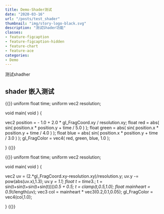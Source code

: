 ```yaml
---
title: Demo-Shader测试
date: "2020-03-16"
url: "/posts/test_shader"
thumbnail: "img/story-logo-black.svg"
description: "测试Shader功能"
classes:
- feature-figcaption
- feature-figcaption-hidden
- feature-chart
- feature-ace
categories:
- Demo
---
```

测试shadher
<!--more-->


## shader 嵌入测试
{{<shader >}}
uniform float time;
uniform vec2 resolution;

void main( void ) {

  vec2 position = - 1.0 + 2.0 * gl_FragCoord.xy / resolution.xy;
  float red = abs( sin( position.x * position.y + time / 5.0 ) );
  float green = abs( sin( position.x * position.y + time / 4.0 ) );
  float blue = abs( sin( position.x * position.y + time / 3.0 ) );
  gl_FragColor = vec4( red, green, blue, 1.0 );

}
{{</shader >}}


{{<shader >}}
uniform float time;
uniform vec2 resolution;

void main( void ) {



  vec2 uv = (2.*gl_FragCoord.xy-resolution.xy)/resolution.y;
  uv.y -= pow(abs(uv.x),1.3); uv.y *= 1.1;
  float t = time*3.;
  t = sin(t+sin(t+sin(t+sin(t))))*0.5 + 0.5;
  t = clamp(t,0.5,1.0);
  float mainheart = 0.5*t/length(uv);
  vec3 col = mainheart * vec3(0.2,0.1,0.05);
  gl_FragColor = vec4(col,1.0);

}
{{</shader >}}